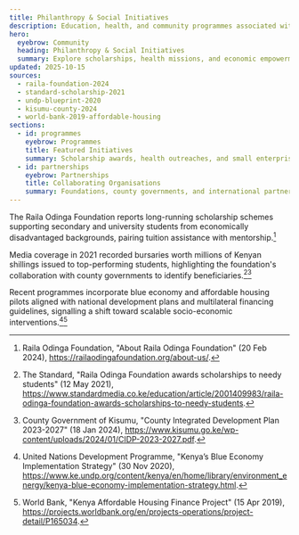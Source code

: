 ```yaml
---
title: Philanthropy & Social Initiatives
description: Education, health, and community programmes associated with Raila Odinga and affiliated foundations.
hero:
  eyebrow: Community
  heading: Philanthropy & Social Initiatives
  summary: Explore scholarships, health missions, and economic empowerment projects with measurable outcomes and citations.
updated: 2025-10-15
sources:
  - raila-foundation-2024
  - standard-scholarship-2021
  - undp-blueprint-2020
  - kisumu-county-2024
  - world-bank-2019-affordable-housing
sections:
  - id: programmes
    eyebrow: Programmes
    title: Featured Initiatives
    summary: Scholarship awards, health outreaches, and small enterprise support tracked with beneficiary data.
  - id: partnerships
    eyebrow: Partnerships
    title: Collaborating Organisations
    summary: Foundations, county governments, and international partners contributing to programme delivery.
---
```

The Raila Odinga Foundation reports long-running scholarship schemes supporting secondary and university students from economically disadvantaged backgrounds, pairing tuition assistance with mentorship.[^foundation]

Media coverage in 2021 recorded bursaries worth millions of Kenyan shillings issued to top-performing students, highlighting the foundation's collaboration with county governments to identify beneficiaries.[^standard][^kisumu]

Recent programmes incorporate blue economy and affordable housing pilots aligned with national development plans and multilateral financing guidelines, signalling a shift toward scalable socio-economic interventions.[^undp][^worldbank]

[^foundation]: Raila Odinga Foundation, "About Raila Odinga Foundation" (20 Feb 2024), https://railaodingafoundation.org/about-us/.
[^standard]: The Standard, "Raila Odinga Foundation awards scholarships to needy students" (12 May 2021), https://www.standardmedia.co.ke/education/article/2001409983/raila-odinga-foundation-awards-scholarships-to-needy-students.
[^kisumu]: County Government of Kisumu, "County Integrated Development Plan 2023-2027" (18 Jan 2024), https://www.kisumu.go.ke/wp-content/uploads/2024/01/CIDP-2023-2027.pdf.
[^undp]: United Nations Development Programme, "Kenya’s Blue Economy Implementation Strategy" (30 Nov 2020), https://www.ke.undp.org/content/kenya/en/home/library/environment_energy/kenya-blue-economy-implementation-strategy.html.
[^worldbank]: World Bank, "Kenya Affordable Housing Finance Project" (15 Apr 2019), https://projects.worldbank.org/en/projects-operations/project-detail/P165034.
